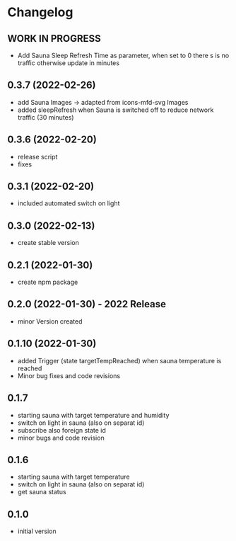 # Changelog
<!--
    ## **WORK IN PROGRESS**
-->
## **WORK IN PROGRESS**
- Add Sauna Sleep Refresh Time as parameter, when set to 0 there s is no traffic otherwise update in minutes

## 0.3.7 (2022-02-26)
- add Sauna Images -> adapted from icons-mfd-svg Images
- added sleepRefresh when Sauna is switched off to reduce network traffic (30 minutes)

## 0.3.6 (2022-02-20)
- release script
- fixes

## 0.3.1 (2022-02-20)
- included automated switch on light

## 0.3.0 (2022-02-13)
- create stable version

## 0.2.1 (2022-01-30)
- create npm package

## 0.2.0 (2022-01-30)  - 2022 Release
- minor Version created

## 0.1.10 (2022-01-30)
- added Trigger (state targetTempReached) when sauna temperature is reached
- Minor bug fixes and code revisions

## 0.1.7
- starting sauna with target temperature and humidity
- switch on light in sauna (also on separat id)
- subscribe also foreign state id
- minor bugs and code revision

## 0.1.6
- starting sauna with target temperature
- switch on light in sauna (also on separat id)
- get sauna status

## 0.1.0
- initial version
